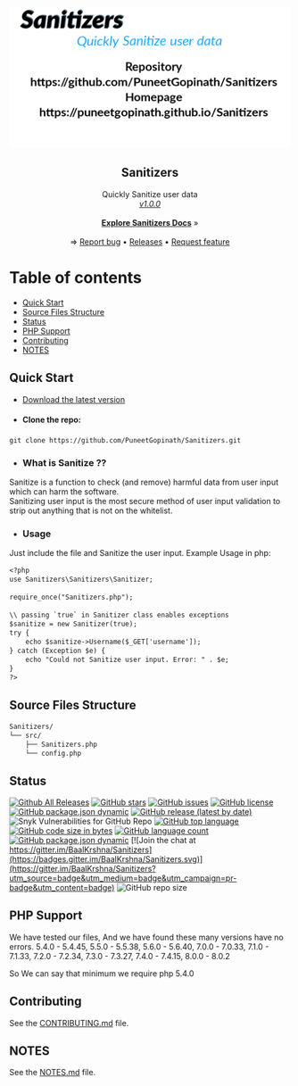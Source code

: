 <p align="center">
    <a href="https://puneetgopinath.github.io/Sanitizers"><img src="docs/images/Sanitizers-logo-transparent.png" alt="Sanitizers logo" style="width:360;height:180;"></a>
</p>

<h2 align="center">Sanitizers</h2>

<p align="center">
    Quickly Sanitize user data<br>
    <i><u>v1.0.0</u></i>
    <br><br>
    <a href="https://puneetgopinath.github.io/Sanitizers"><b>Explore Sanitizers Docs</b></a> &raquo;
    <br><br>&rArr;
    <a href="https://github.com/PuneetGopinath/Sanitizers/issues/new?template=bug_report.md">Report bug</a> • <a href="https://github.com/PuneetGopinath/Sanitizers/releases">Releases</a> • <a href="https://github.com/PuneetGopinath/Sanitizers/issues/new?template=feature_request.md">Request feature</a>
</p>

# Table of contents

 * [Quick Start](#quick-start)
 * [Source Files Structure](#files)
 * [Status](#status)
 * [PHP Support](#php)
 * [Contributing](#contribute)
 * [NOTES](#notes)

<h2><a name="quick-start">Quick Start</a></h2>

- [Download the latest version](https://github.com/PuneetGopinath/Sanitizers/archive/v1.0.0.zip)

- #### Clone the repo:
`git clone https://github.com/PuneetGopinath/Sanitizers.git`

- ### What is Sanitize ??
Sanitize is a function to check (and remove) harmful data from user input which can harm the software.<br>
Sanitizing user input is the most secure method of user input validation to strip out anything that is not on the whitelist.

- ### Usage
Just include the file and Sanitize the user input.
Example Usage in php:

```
<?php
use Sanitizers\Sanitizers\Sanitizer;

require_once("Sanitizers.php");

\\ passing `true` in Sanitizer class enables exceptions
$sanitize = new Sanitizer(true);
try {
    echo $sanitize->Username($_GET['username']);
} catch (Exception $e) {
    echo "Could not Sanitize user input. Error: " . $e;
}
?>
```

<h2><a name="files">Source Files Structure</a></h2>

```text
Sanitizers/
└── src/
    ├── Sanitizers.php
    └── config.php
```

<h2><a name="status">Status</a></h2>

[![Github All Releases](https://img.shields.io/github/downloads/PuneetGopinath/Sanitizers/total.svg)]()
[![GitHub stars](https://img.shields.io/github/stars/PuneetGopinath/Sanitizers)](https://github.com/PuneetGopinath/Sanitizers/stargazers)
[![GitHub issues](https://img.shields.io/github/issues/PuneetGopinath/Sanitizers)](https://github.com/PuneetGopinath/Sanitizers/issues)
[![GitHub license](https://img.shields.io/github/license/PuneetGopinath/Sanitizers)](https://github.com/PuneetGopinath/Sanitizers/blob/main/LICENSE)
[![GitHub package.json dynamic](https://img.shields.io/github/package-json/description/PuneetGopinath/Sanitizers)]()
[![GitHub release (latest by date)](https://img.shields.io/github/v/release/PuneetGopinath/Sanitizers)]()
![Snyk Vulnerabilities for GitHub Repo](https://img.shields.io/snyk/vulnerabilities/github/PuneetGopinath/Sanitizers)
[![GitHub top language](https://img.shields.io/github/languages/top/PuneetGopinath/Sanitizers)]()
[![GitHub code size in bytes](https://img.shields.io/github/languages/code-size/PuneetGopinath/Sanitizers)]()
[![GitHub language count](https://img.shields.io/github/languages/count/PuneetGopinath/Sanitizers)]()
[![GitHub package.json dynamic](https://img.shields.io/github/package-json/keywords/PuneetGopinath/Sanitizers)]() [![Join the chat at https://gitter.im/BaalKrshna/Sanitizers](https://badges.gitter.im/BaalKrshna/Sanitizers.svg)](https://gitter.im/BaalKrshna/Sanitizers?utm_source=badge&utm_medium=badge&utm_campaign=pr-badge&utm_content=badge)
![GitHub repo size](https://img.shields.io/github/repo-size/PuneetGopinath/Sanitizers)

<h2><a name="php">PHP Support</a></h2>
We have tested our files,
And we have found these many versions have no errors.
5.4.0 - 5.4.45, 5.5.0 - 5.5.38, 5.6.0 - 5.6.40, 7.0.0 - 7.0.33, 7.1.0 - 7.1.33, 7.2.0 - 7.2.34, 7.3.0 - 7.3.27, 7.4.0 - 7.4.15, 8.0.0 - 8.0.2

So We can say that minimum we require php 5.4.0

<h2><a name="contribute">Contributing</a></h2>
See the <a href="https://github.com/PuneetGopinath/Sanitizers/tree/main/.github/CONTRIBUTING.md">CONTRIBUTING.md</a> file.

<h2><a name="notes">NOTES</a></h2>

See the [NOTES.md](https://github.com/PuneetGopinath/Sanitizers/blob/main/NOTES.md) file.
